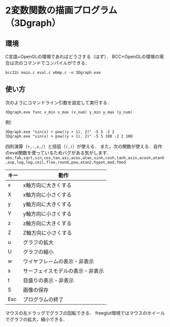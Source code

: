 # 2変数関数の描画プログラム（3Dgraph）

## 環境

C言語+OpenGLの環境であればどうさする（はず）．
BCC+OpenGLの環境の場合は次のコマンドでコンパイルができる．
```
bcc32c main.c eval.c wbmp.c -o 3Dgraph.exe
```

## 使い方

次のようにコマンドライン引数を設定して実行する．
```
3Dgraph.exe func x_min x_max (x_num) y_min y_max (y_num)
```
例）
```
3Dgraph.exe "sin(x) + pow((y + 1), 2)" -5 5 -2 2
3Dgraph.exe "sin(x) + pow((y + 1), 2)" -5 5 100 -2 2 100
```

四則演算（`+,-,x,/`）と括弧（`(,)`）が使える．
また，次の関数が使える．自作のeval関数を使っているためバグがある気がします．
`abs,fab,sqrt,sin,cos,tan,asi,acos,atan,sinh,cosh,tanh,asin,acosh,atanh,exp,log,log,ceil,floo,round,pow,atan2,hypot,mod,fmod`

|キー|動作                            |
|----|--------------------------------|
|x   |x軸方向に大きくする             |
|X   |x軸方向に小さくする             |
|y   |y軸方向に大きくする             |
|Y   |y軸方向に小さくする             |
|z   |z軸方向に大きくする             |
|Z   |Z軸方向に小さくする             |
|u   |グラフの拡大                    |
|U   |グラフの縮小                    |
|w   |ワイヤフレームの表示・非表示    |
|s   |サーフェイスモデルの表示・非表示|
|t   |目盛りの表示・非表示            |
|S   |画像の保存                      |
|Esc |プログラムの終了                |

マウスの左ドラッグでグラフの回転できる．
freeglut環境ではマウスのホイールでグラフの拡大，縮小できる．
